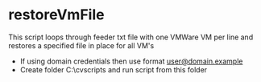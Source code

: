 # restoreVmFile
This script loops through feeder txt file with one VMWare VM per line and restores a specified file in place for all VM's

- If using domain credentials then use format user@domain.example
- Create folder C:\cvscripts and run script from this folder
